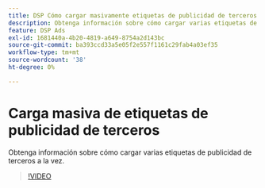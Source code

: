 ```yaml
---
title: DSP Cómo cargar masivamente etiquetas de publicidad de terceros para su uso en el mercado de trabajo
description: Obtenga información sobre cómo cargar varias etiquetas de publicidad de terceros a la vez.
feature: DSP Ads
exl-id: 1681440a-4b20-4819-a649-8754a2d143bc
source-git-commit: ba393ccd33a5e05f2e557f1161c29fab4a03ef35
workflow-type: tm+mt
source-wordcount: '38'
ht-degree: 0%

---
```


# Carga masiva de etiquetas de publicidad de terceros

Obtenga información sobre cómo cargar varias etiquetas de publicidad de terceros a la vez.

>[!VIDEO](https://video.tv.adobe.com/v/342171?captions=spa)
